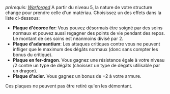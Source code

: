 *prérequis: [Warforged](../../Liste%20des%20Races/Fantasy/Warforged.md)*
A partir du niveau 5, la nature de votre structure change pour prendre celle d'un matériau. Choisissez un des effets dans la liste ci-dessous:
- **Plaque d'écorce fer**: Vous pouvez désormais étre soigné par des soins normaux et pouvez aussi regagner des points de vie pendant des repos. Le montant de ces soins est néanmoins divisé par 2.
- **Plaque d'adamantium**: Les attaques critiques contre vous ne peuvent infliger que le maximum des dégâts normaux (donc sans compter les bonus du critique).
- **Plaque en fer-dragon**. Vous gagnez une résistance égale à votre niveau /2 contre un type de dégâts (choissez un type de dégats utilisable par un dragon).
- **Plaque d'acier.** Vous gagnez un bonus de +2 à votre armure. 

Ces plaques ne peuvent pas être retiré qu'en les démontant.